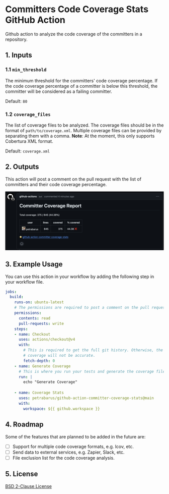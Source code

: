 # Committers Code Coverage Stats GitHub Action
Github action to analyze the code coverage of the committers in a repository.

## 1. Inputs

### 1.1 `min_threshold`

The minimum threshold for the committers' code coverage percentage. If the code coverage percentage of a committer is below this threshold, the committer will be considered as a failing committer.

Default: `80`

### 1.2 `coverage_files`

The list of coverage files to be analyzed. The coverage files should be in the format of `path/to/coverage.xml`. Multiple coverage files can be provided by separating them with a comma.
**Note**: At the moment, this only supports Cobertura XML format.

Default: `coverage.xml`

## 2. Outputs

This action will post a comment on the pull request with the list of committers and their code coverage percentage.

![Comment](./docs/images/README-md-3-output-screenshot.png)

## 3. Example Usage

You can use this action in your workflow by adding the following step in your workflow file.

```yaml
jobs:
  build:
    runs-on: ubuntu-latest
    # The permissions are required to post a comment on the pull request.
    permissions:
      contents: read
      pull-requests: write
    steps:
    - name: Checkout
      uses: actions/checkout@v4
      with:
        # This is required to get the full git history. Otherwise, the committers' code 
        # coverage will not be accurate.
        fetch-depth: 0
    - name: Generate Coverage
      # This is where you run your tests and generate the coverage files.
      run: |
        echo "Generate Coverage"

    - name: Coverage Stats
      uses: petrabarus/github-action-committer-coverage-stats@main
      with:
        workspace: ${{ github.workspace }}
```

## 4. Roadmap

Some of the features that are planned to be added in the future are:
- [ ] Support for multiple code coverage formats, e.g. lcov, etc.
- [ ] Send data to external services, e.g. Zapier, Slack, etc.
- [ ] File exclusion list for the code coverage analysis.

## 5. License

[BSD 2-Clause License](https://opensource.org/license/bsd-2-clause)